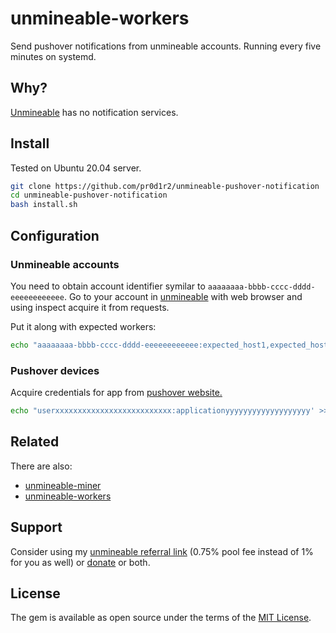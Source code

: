 # unmineable-workers

Send pushover notifications from unmineable accounts. Running every five
minutes on systemd.

## Why?

[Unmineable](https://www.unmineable.com) has no notification services.

## Install

Tested on Ubuntu 20.04 server.

```bash
git clone https://github.com/pr0d1r2/unmineable-pushover-notification
cd unmineable-pushover-notification
bash install.sh
```

## Configuration

### Unmineable accounts

You need to obtain account identifier symilar to `aaaaaaaa-bbbb-cccc-dddd-eeeeeeeeeeee`.
Go to your account in [unmineable](https://www.unmineable.com) with web
browser and using inspect acquire it from requests.

Put it along with expected workers:

```bash
echo "aaaaaaaa-bbbb-cccc-dddd-eeeeeeeeeeee:expected_host1,expected_host2" >> /etc/unmineable-accounts
```

### Pushover devices

Acquire credentials for app from [pushover website.](https://pushover.net)

```bash
echo "userxxxxxxxxxxxxxxxxxxxxxxxxxx:applicationyyyyyyyyyyyyyyyyyyy' >> /etc/unmineable-pushover-devices
```

## Related

There are also:
- [unmineable-miner](https://github.com/pr0d1r2/unmineable-miner)
- [unmineable-workers](https://github.com/pr0d1r2/unmineable-workers)

## Support

Consider using my [unmineable referral link](https://www.unmineable.com/?ref=3792-egij) (0.75% pool fee instead of 1% for you as well) or [donate](https://github.com/pr0d1r2/donate) or both.

## License

The gem is available as open source under the terms of the [MIT License](http://opensource.org/licenses/MIT).
